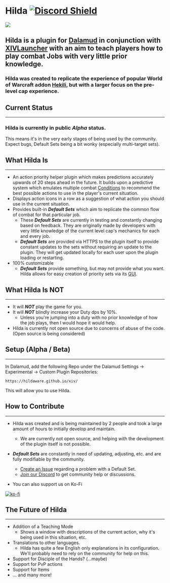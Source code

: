 # Hilda [![Discord Shield](https://discordapp.com/api/guilds/945412133104021544/widget.png?style=shield)](https://discord.gg/JzrMWYT7ay)

<img style="display: block; margin: 0 auto" src="https://hildaware.github.io/Hilda/media/logo.png">

## Hilda is a plugin for [Dalamud](https://github.com/goatcorp/Dalamud) in conjunction with [XIVLauncher](https://github.com/goatcorp/FFXIVQuickLauncher) with an aim to teach players how to play combat Jobs with very little prior knowledge.

### Hilda was created to replicate the experience of popular World of Warcraft addon [Hekili](https://www.curseforge.com/wow/addons/hekili), but with a larger focus on the pre-level cap experience.

## Current Status
***
### Hilda is currently in public _Alpha_ status.
This means it's in the very early stages of being used by the community. Expect bugs, Default Sets being a bit wonky (especially multi-target sets).

## What Hilda Is
***
- An action priority helper plugin which makes predictions accurately upwards of 20 steps ahead in the future. It builds upon a predictive system which emulates multiple combat [Conditions](https://hildaware.github.io/Hilda/breakdown/conditions/) to recommend the best possible actions to use in the player's current situation.
- Displays action icons in a row as a suggestion of what action you should use in the current situation.
- Provides built-in _**Default Sets**_ which aim to replicate the common flow of combat for that particular job.
  - These _**Default Sets**_ are currently in testing and constantly changing based on feedback. They are originally made by developers with very little knowledge of the current level cap's mechanics for each and every job.
  - _**Default Sets**_ are provided via HTTPS to the plugin itself to provide constant updates to the sets without requiring an update to the plugin. They will get updated locally for each user upon the plugin loading or restarting.
- 100% customizable
  - _**Default Sets**_ provide something, but may not provide what you want. Hilda allows for easy creation of priority sets via its [GUI](https://hildaware.github.io/Hilda/gui-overview/).

## What Hilda Is NOT
***
- It will **_NOT_** play the game for you.
- It will **_NOT_** blindly increase your Duty dps by 10%.
  - Unless you're jumping into a duty with no prior knowledge of how the job plays, then I would hope it would help.
- Hilda is currently not open source due to concerns of abuse of the code. (Open source is being considered)

## Setup (Alpha / Beta)
***
In Dalamud, add the following Repo under the Dalamud Settings -> Experimental -> Custom Plugin Repositories:

`https://hildaware.github.io/xiv/`

This will allow you to use Hilda.

## How to Contribute
***
- Hilda was created and is being maintained by 2 people and took a large amount of hours to initially develop and maintain.
  - We are currently not open source, and helping with the development of the plugin itself is not possible.
- _**Default Sets**_ are constantly in need of updating, adjusting, etc. and are fully modifiable by the community.
  - [Create an Issue](https://github.com/hildaware/Hilda/issues) regarding a problem with a Default Set.
  - [Join our Discord](https://discord.gg/JzrMWYT7ay) to get community help or discussions.
  

- You can also support us on Ko-Fi

[![ko-fi](https://ko-fi.com/img/githubbutton_sm.svg)](https://ko-fi.com/O5O7APP8N)


## The Future of Hilda
***
- Addition of a Teaching Mode
  - Shows a window with descriptions of the current action, why it's being used in this situation, etc.
- Translations to other languages.
  - Hilda has quite a few English only explanations in its configuration. We'll probably need to rely on the community for help on this.
- Support for Disciple of the Hands? (...maybe)
- Support for PvP actions
- Support for Items
- ... and many more!